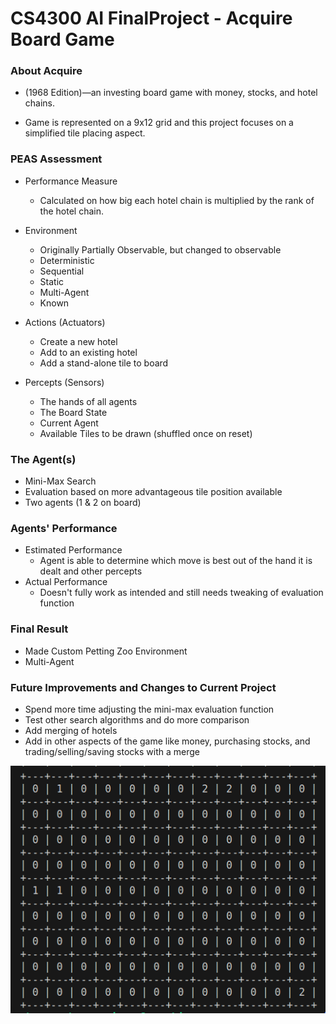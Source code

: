 # CS4300 AI FinalProject - Acquire Board Game

### About Acquire

* (1968 Edition)—an
investing board game with money, stocks, and hotel
chains.

* Game is represented on a 9x12 grid and this
project focuses on a simplified tile placing
aspect.

### PEAS Assessment

* Performance Measure
    * Calculated on how big each hotel chain is multiplied by the rank of the hotel chain.
* Environment
    * Originally Partially Observable, but changed to observable
    * Deterministic
    * Sequential
    * Static
    * Multi-Agent
    * Known
    
* Actions (Actuators)
    * Create a new hotel
    * Add to an existing hotel
    * Add a stand-alone tile to board
* Percepts (Sensors)
    * The hands of all agents
    * The Board State
    * Current Agent
    * Available Tiles to be drawn (shuffled once on reset)


### The Agent(s)
* Mini-Max Search
* Evaluation based on more advantageous tile position available
* Two agents (1 & 2 on board)

### Agents' Performance
* Estimated Performance
    * Agent is able to determine which move is best out of the hand it is dealt and other percepts
* Actual Performance
    * Doesn't fully work as intended and still needs tweaking of evaluation function

### Final Result
* Made Custom Petting Zoo Environment
* Multi-Agent

### Future Improvements and Changes to Current Project
* Spend more time adjusting the mini-max evaluation function
* Test other search algorithms and do more comparison
* Add merging of hotels
* Add in other aspects of the game like money, purchasing stocks, and trading/selling/saving stocks with a merge


![Alt text](boardWithAIPlacement.png)